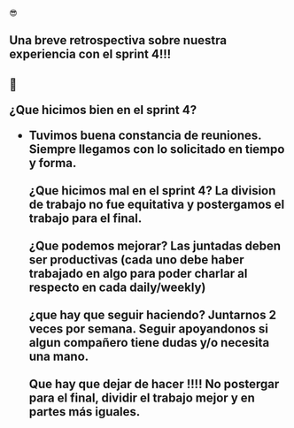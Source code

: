 😎<h2>Una breve retrospectiva sobre nuestra experiencia con el sprint 4!!!<h2> 💪

¿Que hicimos bien en el sprint 4?

-   Tuvimos buena constancia de reuniones. Siempre llegamos con lo solicitado en tiempo y forma.
    <br>
    <br>
    ¿Que hicimos mal en el sprint 4?
    La division de trabajo no fue equitativa y postergamos el trabajo para el final.
    <br>
    <br>
    ¿Que podemos mejorar?
    Las juntadas deben ser productivas (cada uno debe haber trabajado en algo para poder charlar al respecto en cada daily/weekly)
    <br>
    <br>
    ¿que hay que seguir haciendo?
    Juntarnos 2 veces por semana. Seguir apoyandonos si algun compañero tiene dudas y/o necesita una mano.
    <br>
    <br>
    Que hay que dejar de hacer !!!!
    No postergar para el final, dividir el trabajo mejor y en partes más iguales.
